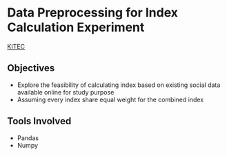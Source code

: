 # Data Preprocessing for Index Calculation Experiment


 [KITEC](https://www.kitec.com.hk/eng/info_location.html) 

## Objectives


* Explore the feasibility of calculating index based on existing social data available online for study purpose 
* Assuming every index share equal weight for the combined index


## Tools Involved

* Pandas
* Numpy


